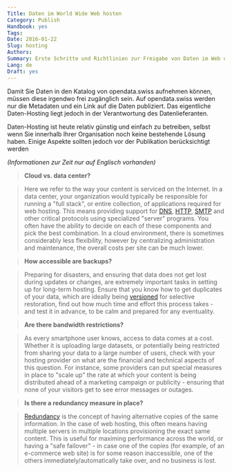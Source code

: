```yaml
---
Title: Daten im World Wide Web hosten
Category: Publish
Handbook: yes
Tags:
Date: 2016-01-22
Slug: hosting
Authors:
Summary: Erste Schritte und Richtlinien zur Freigabe von Daten im Web und zur Gewährleistung hoher Verfügbarkeit.
Lang: de
Draft: yes
---
```


Damit Sie Daten in den Katalog von opendata.swiss aufnehmen können, müssen diese irgendwo frei zugänglich sein. Auf opendata.swiss werden nur die Metadaten und ein Link auf die Daten publiziert. Das eigentliche Daten-Hosting liegt jedoch in der Verantwortung des Datenlieferanten.

Daten-Hosting ist heute relativ günstig und einfach zu betreiben, selbst wenn Sie innerhalb Ihrer Organisation noch keine bestehende Lösung haben. Einige Aspekte sollten jedoch vor der Publikation berücksichtigt werden

_(Informationen zur Zeit nur auf Englisch vorhanden)_

> **<checkbox> Cloud vs. data center?**

> Here we refer to the way your content is serviced on the Internet. In a data center, your organization would typically be responsible for running a "full stack", or entire collection, of applications required for web hosting. This means providing support for [DNS](https://en.wikipedia.org/wiki/DNS), [HTTP](https://en.wikipedia.org/wiki/HTTP), [SMTP](https://en.wikipedia.org/wiki/SMTP) and other critical protocols using specialized "server" programs. You often have the ability to decide on each of these components and pick the best combination. In a cloud environment, there is sometimes considerably less flexibility, however by centralizing administration and maintenance, the overall costs per site can be much lower.

> **<checkbox> How accessible are backups?**

> Preparing for disasters, and ensuring that data does not get lost during updates or changes, are extremely important tasks in setting up for long-term hosting. Ensure that you know how to get duplicates of your data, which are ideally being [versioned](https://en.wikipedia.org/wiki/Version_control) for selective restoration, find out how much time and effort this process takes - and test it in advance, to be calm and prepared for any eventuality.

> **<checkbox> Are there bandwidth restrictions?**

> As every smartphone user knows, access to data comes at a cost. Whether it is uploading large datasets, or potentially being restricted from sharing your data to a large number of users, check with your hosting provider on what are the financial and technical aspects of this question. For instance, some providers can put special measures in place to "scale up" the rate at which your content is being distributed ahead of a marketing campaign or publicity - ensuring that none of your visitors get to see error messages or outages.

> **<checkbox> Is there a redundancy measure in place?**

> [Redundancy](https://en.wikipedia.org/wiki/Redundancy_(engineering)) is the concept of having alternative copies of the same information. In the case of web hosting, this often means having multiple servers in multiple locations provisioning the exact same content. This is useful for maximing performance across the world, or having a "safe failover" - in case one of the copies (for example, of an e-commerce web site) is for some reason inaccessible, one of the others immediately/automatically take over, and no business is lost.
